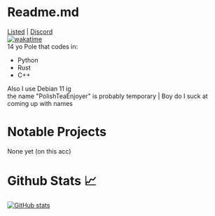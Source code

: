 # Readme.md
[Listed](https://listed.to/authors/30059) | [Discord](https://discords.com/bio/p/30059)  
[![wakatime](https://wakatime.com/badge/user/2be78d7d-b0cb-462a-a5ac-fc14ce32c0eb.svg)](https://wakatime.com/@2be78d7d-b0cb-462a-a5ac-fc14ce32c0eb)  
14 yo Pole that codes in:  
 - Python
 - Rust
 - C++

Also I use Debian 11 ig  
the name "PolishTeaEnjoyer" is probably temporary | Boy do I suck at coming up with names
# Notable Projects
None yet (on this acc)

# Github Stats :chart_with_upwards_trend:
[![GitHub stats](https://github-readme-stats.vercel.app/api?username=PolishTeaEnjoyer&hide_border==true&count_private=true&theme=onedark&show_icons=true)](https://github.com/anuraghazra/github-readme-stats)
